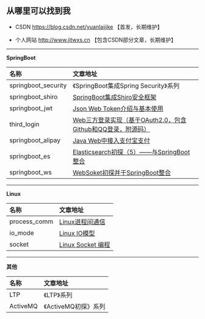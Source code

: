 ## 从哪里可以找到我

- CSDN https://blog.csdn.net/yuanlaijike 【首发，长期维护】

- 个人网站 http://www.jitwxs.cn 【包含CSDN部分文章，长期维护】

---

**SpringBoot**

| 名称 | 文章地址 |
|:---|:---|
|springboot_security|《SpringBoot集成Spring Security》系列|
|springboot_shiro|[SpringBoot集成Shiro安全框架](http://blog.csdn.net/yuanlaijike/article/details/79633723)|
|springboot_jwt|[Json Web Token介绍与基本使用](https://blog.csdn.net/yuanlaijike/article/details/80174327)|
|third_login|[Web三方登录实现（基于OAuth2.0，包含Github和QQ登录，附源码）](https://blog.csdn.net/yuanlaijike/article/details/80413181)|
|springboot_alipay|[Java Web中接入支付宝支付](https://blog.csdn.net/yuanlaijike/article/details/80575513)|
|springboot_es|[Elasticsearch初探（5）——与SpringBoot整合](https://blog.csdn.net/yuanlaijike/article/details/82985208)|
|springboot_ws|[WebSoket初探并于SpringBoot整合](https://blog.csdn.net/yuanlaijike/article/details/83002143)|

---

**Linux**

| 名称 | 文章地址 |
|:---|:---|
|process_comm|[Linux进程间通信](https://blog.csdn.net/yuanlaijike/article/details/78917818)|
|io_mode|[Linux IO模型](https://blog.csdn.net/yuanlaijike/article/details/78650903)|
|socket|[Linux Socket 编程](https://blog.csdn.net/yuanlaijike/article/details/78536753)|

---

**其他**

| 名称 | 文章地址 |
|:---|:---|
|LTP|《LTP》系列|
|ActiveMQ|《ActiveMQ初探》系列|